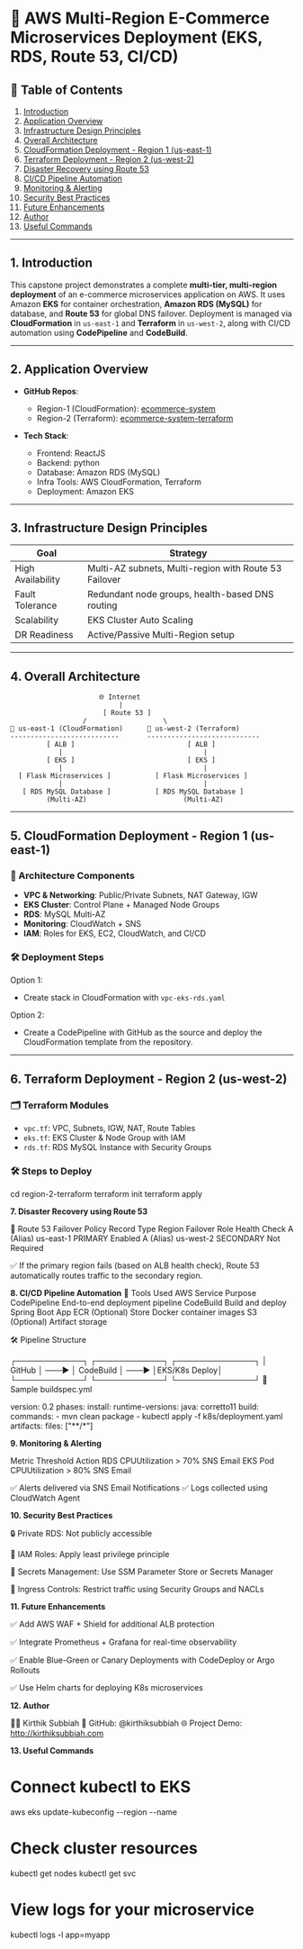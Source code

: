 # 🚀 AWS Multi-Region E-Commerce Microservices Deployment (EKS, RDS, Route 53, CI/CD)

## 📌 Table of Contents
1. [Introduction](#1-introduction)  
2. [Application Overview](#2-application-overview)  
3. [Infrastructure Design Principles](#3-infrastructure-design-principles)  
4. [Overall Architecture](#4-overall-architecture)  
5. [CloudFormation Deployment - Region 1 (us-east-1)](#5-cloudformation-deployment---region-1-us-east-1)  
6. [Terraform Deployment - Region 2 (us-west-2)](#6-terraform-deployment---region-2-us-west-2)  
7. [Disaster Recovery using Route 53](#7-disaster-recovery-using-route-53)  
8. [CI/CD Pipeline Automation](#8-cicd-pipeline-automation)  
9. [Monitoring & Alerting](#9-monitoring--alerting)  
10. [Security Best Practices](#10-security-best-practices)  
11. [Future Enhancements](#11-future-enhancements)  
12. [Author](#12-author)  
13. [Useful Commands](#13-useful-commands)  

---

## 1. Introduction
This capstone project demonstrates a complete **multi-tier, multi-region deployment** of an e-commerce microservices application on AWS. It uses Amazon **EKS** for container orchestration, **Amazon RDS (MySQL)** for database, and **Route 53** for global DNS failover. Deployment is managed via **CloudFormation** in `us-east-1` and **Terraform** in `us-west-2`, along with CI/CD automation using **CodePipeline** and **CodeBuild**.

---

## 2. Application Overview

- **GitHub Repos**:
  - Region-1 (CloudFormation): [ecommerce-system](https://github.com/kirthiksubbiah/ecommerce-system.git)
  - Region-2 (Terraform): [ecommerce-system-terraform](https://github.com/kirthiksubbiah/ecommerce-system-terraform-.git)

- **Tech Stack**:
  - Frontend: ReactJS
  - Backend: python
  - Database: Amazon RDS (MySQL)
  - Infra Tools: AWS CloudFormation, Terraform
  - Deployment: Amazon EKS

---

## 3. Infrastructure Design Principles

| Goal             | Strategy                                                            |
|------------------|---------------------------------------------------------------------|
| High Availability| Multi-AZ subnets, Multi-region with Route 53 Failover               |
| Fault Tolerance  | Redundant node groups, health-based DNS routing                     |
| Scalability      | EKS Cluster Auto Scaling                                            |
| DR Readiness     | Active/Passive Multi-Region setup                                   |

---

## 4. Overall Architecture

                          🌐 Internet
                               |
                           [ Route 53 ]
                      /                   \
    📍 us-east-1 (CloudFormation)      📍 us-west-2 (Terraform)
    ---------------------------       ----------------------------
             [ ALB ]                            [ ALB ]
                |                                   |
             [ EKS ]                            [ EKS ]
                |                                   |
      [ Flask Microservices ]           [ Flask Microservices ]
                |                                   |
       [ RDS MySQL Database ]           [ RDS MySQL Database ]
             (Multi-AZ)                        (Multi-AZ)



---

## 5. CloudFormation Deployment - Region 1 (us-east-1)

### 🔧 Architecture Components
- **VPC & Networking**: Public/Private Subnets, NAT Gateway, IGW
- **EKS Cluster**: Control Plane + Managed Node Groups
- **RDS**: MySQL Multi-AZ
- **Monitoring**: CloudWatch + SNS
- **IAM**: Roles for EKS, EC2, CloudWatch, and CI/CD

### 🛠 Deployment Steps
Option 1:
- Create stack in CloudFormation with `vpc-eks-rds.yaml`

Option 2:
- Create a CodePipeline with GitHub as the source and deploy the CloudFormation template from the repository.

---

## 6. Terraform Deployment - Region 2 (us-west-2)

### 🗂 Terraform Modules
- `vpc.tf`: VPC, Subnets, IGW, NAT, Route Tables
- `eks.tf`: EKS Cluster & Node Group with IAM
- `rds.tf`: RDS MySQL Instance with Security Groups

### 🛠 Steps to Deploy

cd region-2-terraform
terraform init
terraform apply

**7. Disaster Recovery using Route 53**
   
🧠 Route 53 Failover Policy
Record Type	Region	Failover Role	Health Check
A (Alias)	us-east-1	PRIMARY	Enabled
A (Alias)	us-west-2	SECONDARY	Not Required

✅ If the primary region fails (based on ALB health check), Route 53 automatically routes traffic to the secondary region.

**8. CI/CD Pipeline Automation**
🧰 Tools Used
AWS Service	Purpose
CodePipeline	End-to-end deployment pipeline
CodeBuild	Build and deploy Spring Boot App
ECR (Optional)	Store Docker container images
S3 (Optional)	Artifact storage

🛠 Pipeline Structure

┌────────────┐       ┌────────────┐       ┌──────────────┐
│  GitHub    │ ───▶ │  CodeBuild │ ───▶  │EKS/K8s Deploy│
└────────────┘       └────────────┘       └──────────────┘
📄 Sample buildspec.yml

version: 0.2
phases:
  install:
    runtime-versions:
      java: corretto11
  build:
    commands:
      - mvn clean package
      - kubectl apply -f k8s/deployment.yaml
artifacts:
  files: ["**/*"]
  
**9. Monitoring & Alerting**
    
Metric	Threshold	Action
RDS CPUUtilization	> 70%	SNS Email
EKS Pod CPUUtilization	> 80%	SNS Email

✅ Alerts delivered via SNS Email Notifications
✅ Logs collected using CloudWatch Agent

**10. Security Best Practices**

🔒 Private RDS: Not publicly accessible

🔑 IAM Roles: Apply least privilege principle

🧪 Secrets Management: Use SSM Parameter Store or Secrets Manager

🔐 Ingress Controls: Restrict traffic using Security Groups and NACLs

**11. Future Enhancements**

✅ Add AWS WAF + Shield for additional ALB protection

✅ Integrate Prometheus + Grafana for real-time observability

✅ Enable Blue-Green or Canary Deployments with CodeDeploy or Argo Rollouts

✅ Use Helm charts for deploying K8s microservices

**12. Author**

👨‍💻 Kirthik Subbiah
🔗 GitHub: @kirthiksubbiah
🌐 Project Demo: http://kirthiksubbiah.com

**13. Useful Commands**

# Connect kubectl to EKS
aws eks update-kubeconfig --region <region> --name <cluster-name>

# Check cluster resources
kubectl get nodes
kubectl get svc

# View logs for your microservice
kubectl logs -l app=myapp
